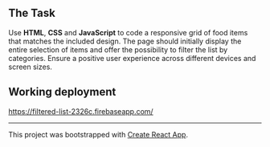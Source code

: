 ## The Task

Use **HTML**, **CSS** and **JavaScript** to code a responsive grid of food items that matches the included design. The page should initially display the entire selection of items and offer the possibility to filter the list by categories. Ensure a positive user experience across different devices and screen sizes.

## Working deployment

https://filtered-list-2326c.firebaseapp.com/

--------------

This project was bootstrapped with [Create React App](https://github.com/facebookincubator/create-react-app).